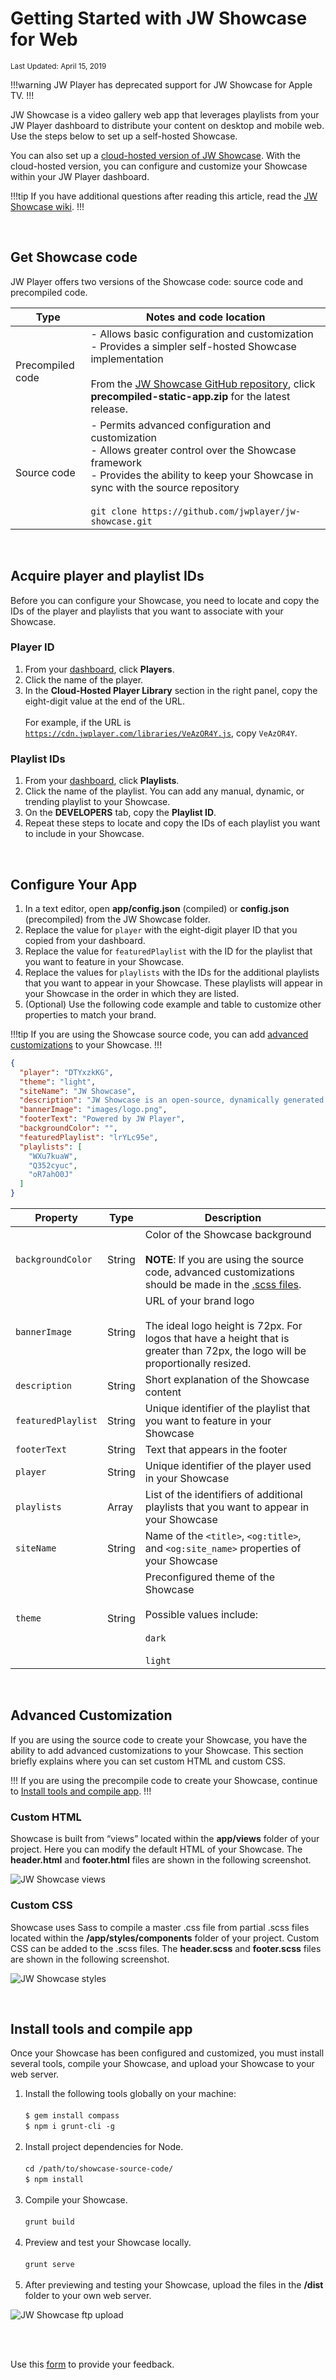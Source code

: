 # Getting Started with JW Showcase for Web

<sup>Last Updated: April 15, 2019</sup>

!!!warning
JW Player has deprecated support for JW Showcase for Apple TV.
!!!

JW Showcase is a video gallery web app that leverages playlists from your JW Player dashboard to distribute your content on desktop and mobile web. Use the steps below to set up a self-hosted Showcase.

You can also set up a [cloud-hosted version of JW Showcase](https://support.jwplayer.com/articles/set-up-a-jw-showcase). With the cloud-hosted version, you can configure and customize your Showcase within your JW Player dashboard.

!!!tip
If you have additional questions after reading this article, read the <a href="https://github.com/jwplayer/jw-showcase/wiki" target="_blank">JW Showcase wiki</a>.
!!!

<br/>

## Get Showcase code

JW Player offers two versions of the Showcase code: source code and precompiled code.

| Type | Notes and code location |
| -- | -- |
| Precompiled code | - Allows basic configuration and customization<br/>- Provides a simpler self-hosted Showcase implementation<br/><br/>From the <a href="https://github.com/jwplayer/jw-showcase/releases/" target="_blank">JW Showcase GitHub repository</a>, click **precompiled-static-app.zip** for the latest release.|
| Source code | - Permits advanced configuration and customization<br/>- Allows greater control over the Showcase framework<br/>- Provides the ability to keep your Showcase in sync with the source repository<br/><br/>`git clone https://github.com/jwplayer/jw-showcase.git`|

<br/>

## Acquire player and playlist IDs
Before you can configure your Showcase, you need to locate and copy the IDs of the player and playlists that you want to associate with your Showcase.

### Player ID
1. From your <a href="https://dashboard.jwplayer.com/" target="_blank">dashboard</a>, click **Players**.
2. Click the name of the player.
3. In the **Cloud-Hosted Player Library** section in the right panel, copy the eight-digit value at the end of the URL. <br/><br/>For example, if the URL is <code>https://cdn.jwplayer.com/libraries/VeAzOR4Y.js</code>, copy <code>VeAzOR4Y</code>.

### Playlist IDs
1. From your <a href="https://dashboard.jwplayer.com/" target="_blank">dashboard</a>, click **Playlists**.
2. Click the name of the playlist. You can add any manual, dynamic, or trending playlist to your Showcase.
3. On the **DEVELOPERS** tab, copy the **Playlist ID**.
4. Repeat these steps to locate and copy the IDs of each playlist you want to include in your Showcase.

<br/>

## Configure Your App

1. In a text editor, open **app/config.json** (compiled) or **config.json** (precompiled) from the JW Showcase folder.
2. Replace the value for `player` with the eight-digit player ID that you copied from your dashboard.
3. Replace the value for `featuredPlaylist` with the ID for the playlist that you want to feature in your Showcase.
4. Replace the values for `playlists` with the IDs for the additional playlists that you want to appear in your Showcase. These playlists will appear in your Showcase in the order in which they are listed. 
5. (Optional) Use the following code example and table to customize other properties to match your brand. 

!!!tip
If you are using the Showcase source code, you can add [advanced customizations](#advanced-customization) to your Showcase.
!!!


```json
{
  "player": "DTYxzkKG",
  "theme": "light",
  "siteName": "JW Showcase",
  "description": "JW Showcase is an open-source, dynamically generated video website built around JW Player and JW Platform services. It enables you to easily publish your JW Player-hosted video content with no coding and minimal configuration.",
  "bannerImage": "images/logo.png",
  "footerText": "Powered by JW Player",
  "backgroundColor": "",
  "featuredPlaylist": "lrYLc95e",
  "playlists": [
    "WXu7kuaW",
    "Q352cyuc",
    "oR7ahO0J"
  ]
}
```
| Property | Type | Description |
| -- | -- | -- |
| `backgroundColor`| String | Color of the Showcase background<br/><br/>**NOTE**: If you are using the source code, advanced customizations should be made in the [.scss files](#advanced-customization).
| `bannerImage`| String | URL of your brand logo<br/><br/>The ideal logo height is 72px. For logos that have a height that is greater than 72px, the logo will be proportionally resized.
| `description` | String | Short explanation of the Showcase content|
| `featuredPlaylist`| String | Unique identifier of the playlist that you want to feature in your Showcase |
| `footerText` | String | Text that appears in the footer |
| `player` | String | Unique identifier of the player used in your Showcase|
| `playlists` | Array | List of the identifiers of additional playlists that you want to appear in your Showcase|
| `siteName` | String | Name of the `<title>`, `<og:title>`, and `<og:site_name>` properties of your Showcase|
| `theme` | String | Preconfigured theme of the Showcase<br/><br/>Possible values include:<br/><br/>`dark`<br/><br/>`light`|

<br/>

<a name="advanced-customization"></a>

## Advanced Customization

If you are using the source code to create your Showcase, you have the ability to add advanced customizations to your Showcase. This section briefly explains where you can set custom HTML and custom CSS. 

!!!
If you are using the precompile code to create your Showcase, continue to [Install tools and compile app](#install-and-compile).
!!!

### Custom HTML

Showcase is built from “views” located within the **app/views** folder of your project. Here you can modify the default HTML of your Showcase. The **header.html** and **footer.html** files are shown in the following screenshot. 

![JW Showcase views](../../images/text-editor-views.png)

### Custom CSS

Showcase uses Sass to compile a master .css file from partial .scss files located within the **/app/styles/components** folder of your project. Custom CSS can be added to the .scss files. The  **header.scss** and **footer.scss** files are shown in the following screenshot.

![JW Showcase styles](../../images/text-editor-styles.png)

<br/>

<a name="install-and-compile"></a>

## Install tools and compile app

Once your Showcase has been configured and customized, you must install several tools, compile your Showcase, and upload your Showcase to your web server.

1. Install the following tools globally on your machine:<br/><br/>`$ gem install compass`<br/>`$ npm i grunt-cli -g`<br><br/> 
2. Install project dependencies for Node.<br><br/>`cd /path/to/showcase-source-code/`<br/>`$ npm install`<br/><br/>
3. Compile your Showcase.<br/><br/>`grunt build`<br/><br/>
4. Preview and test your Showcase locally.<br/><br/>`grunt serve`<br/><br/>
5. After previewing and testing your Showcase, upload the files in the **/dist** folder to your own web server.

![JW Showcase ftp upload](../../images/ftp-file-upload.png)

<br/><br/>
<div id="wufoo-mff60sc1xnn4cu">
Use this <a href="https://jwplayerdocs.wufoo.com/forms/mff60sc1xnn4cu">form</a> to provide your feedback.
</div>
<script type="text/javascript">var mff60sc1xnn4cu;(function(d, t) {
var s = d.createElement(t), options = {
'userName':'jwplayerdocs',
'formHash':'mff60sc1xnn4cu',
'autoResize':true,
'height':'288',
'async':true,
'host':'wufoo.com',
'header':'show',
'ssl':true,
'defaultValues': 'field118=' + location.pathname};
s.src = ('https:' == d.location.protocol ? 'https://' : 'http://') + 'www.wufoo.com/scripts/embed/form.js';
s.onload = s.onreadystatechange = function() {
var rs = this.readyState; if (rs) if (rs != 'complete') if (rs != 'loaded') return;
try { mff60sc1xnn4cu = new WufooForm();mff60sc1xnn4cu.initialize(options);mff60sc1xnn4cu.display(); } catch (e) {}};
var scr = d.getElementsByTagName(t)[0], par = scr.parentNode; par.insertBefore(s, scr);
})(document, 'script');</script>
